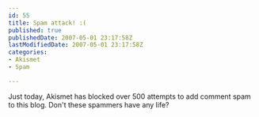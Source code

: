```yaml
---
id: 55
title: Spam attack! :(
published: true
publishedDate: 2007-05-01 23:17:58Z
lastModifiedDate: 2007-05-01 23:17:58Z
categories:
- Akismet
- Spam

---
```


Just today, Akismet has blocked over 500 attempts to add comment spam to this blog. Don't these spammers have any life?

